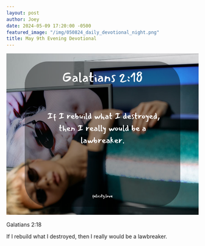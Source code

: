 ```yaml
---
layout: post
author: Joey
date: 2024-05-09 17:20:00 -0500
featured_image: "/img/050824_daily_devotional_night.png"
title: May 9th Evening Devotional
---
```


[![May 9th 2024 - Evening Devotional](/img/050924_daily_devotional_night.png)](/img/050924_daily_devotional_night.png)

Galatians 2:18

 If I rebuild what I destroyed, then I really would be a lawbreaker.